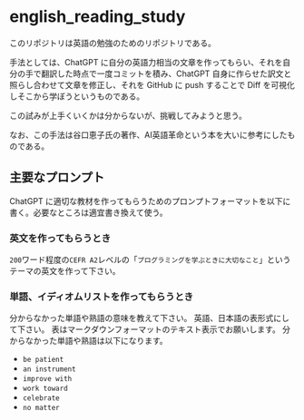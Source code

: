 # english_reading_study

このリポジトリは英語の勉強のためのリポジトリである。

手法としては、ChatGPT に自分の英語力相当の文章を作ってもらい、それを自分の手で翻訳した時点で一度コミットを積み、ChatGPT 自身に作らせた訳文と照らし合わせて文章を修正し、それを GitHub に push することで Diff を可視化しそこから学ぼうというものである。

この試みが上手くいくかは分からないが、挑戦してみようと思う。

なお、この手法は谷口恵子氏の著作、AI英語革命という本を大いに参考にしたものである。

## 主要なプロンプト

ChatGPT に適切な教材を作ってもらうためのプロンプトフォーマットを以下に書く。必要なところは適宜書き換えて使う。

### 英文を作ってもらうとき

`200`ワード程度の`CEFR A2`レベルの「`プログラミングを学ぶときに大切なこと`」というテーマの英文を作って下さい。

### 単語、イディオムリストを作ってもらうとき

分からなかった単語や熟語の意味を教えて下さい。
英語、日本語の表形式にして下さい。
表はマークダウンフォーマットのテキスト表示でお願いします。
分からなかった単語や熟語は以下になります。

- `be patient`
- `an instrument`
- `improve with`
- `work toward`
- `celebrate`
- `no matter`

